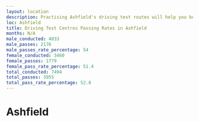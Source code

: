```yaml
---
layout: location
description: Practising Ashfield's driving test routes will help you become more confident in your gear-changing abilities.
loc: Ashfield
title: Driving Test Centres Passing Rates in Ashfield
months: N/A
male_conducted: 4033
male_passes: 2176
male_passes_rate_percentage: 54
female_conducted: 3460
female_passes: 1779
female_pass_rate_percentage: 51.4
total_conducted: 7494
total_passes: 3955
total_pass_rate_percentage: 52.8
---
```


# Ashfield
